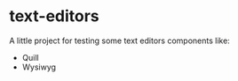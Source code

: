 # text-editors
A little project for testing some text editors components like:

- Quill 
- Wysiwyg

